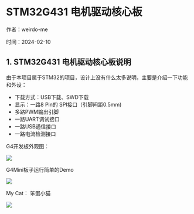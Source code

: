 # STM32G431 电机驱动核心板

作者：weirdo-me

时间：2024-02-10



## 1. STM32G431 电机驱动核心板说明

由于本项目属于STM32的项目，设计上没有什么太多说明，主要是介绍一下功能和外设：

+ 下载方式：USB下载、SWD下载
+ 显示：一路8 Pin的 SPI接口（引脚间距0.5mm)
+ 多路PWM输出引脚
+ 一路UART调试接口
+ 一路USB通信接口
+ 一路电流检测接口



G4开发板外观图：

![](D:\Projects\Altium\G4Mini\Image\G4Mini-compare.jpg)



G4Mini板子运行简单的Demo

![](D:\Projects\Altium\G4Mini\Image\G4Mini-run.jpg)



My Cat： 笨蛋小猫

![](D:\Projects\Altium\G4Mini\Image\Mycat.jpg)